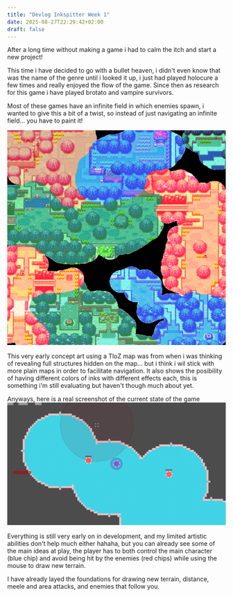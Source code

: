 ```yaml
---
title: "Devlog Inkspitter Week 1"
date: 2025-08-27T22:29:42+02:00
draft: false
---
```


After a long time without making a game i had to calm the itch and start a new project!

This time i have decided to go with a bullet heaven, i didn't even know that was the name of the genre until i looked it up, i just had played holocure a few times and really enjoyed the flow of the game. Since then as research for this game i have played brotato and vampire survivors.

Most of these games have an infinite field in which enemies spawn, i wanted to give this a bit of a twist, so instead of just navigating an infinite field... you have to paint it!

![concept](images/concept.png)

This very early concept art using a TloZ map was from when i was thinking of revealing full structures hidden on the map... but i think i wil stick with more plain maps in order to facilitate navigation. It also shows the posibility of having different colors of inks with different effects each, this is something i'm still evaluating but haven't though much about yet.

Anyways, here is a real screenshot of the current state of the game
![screenshot](images/screenshot.png)

Everything is still very early on in development, and my limited artistic abilities don't help much either hahaha, but you can already see some of the main ideas at play, the player has to both control the main character (blue chip) and avoid being hit by the enemies (red chips) while using the mouse to draw new terrain.

I have already layed the foundations for drawing new terrain, distance, meele and area attacks, and enemies that follow you.